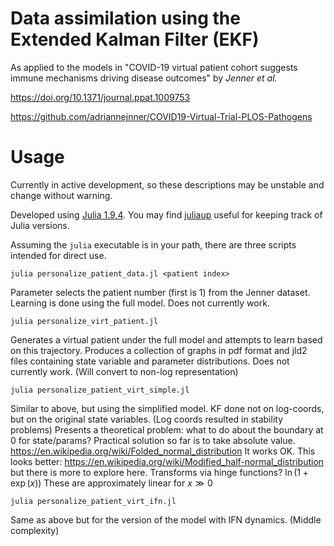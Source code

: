 # Data assimilation using the Extended Kalman Filter (EKF)

As applied to the models in "COVID-19 virtual patient cohort suggests immune mechanisms driving disease outcomes" by _Jenner et al._

https://doi.org/10.1371/journal.ppat.1009753

https://github.com/adriannejnner/COVID19-Virtual-Trial-PLOS-Pathogens

# Usage

Currently in active development, so these descriptions may be unstable and change without warning.

Developed using [Julia 1.9.4](https://julialang.org/downloads/). You may find [juliaup](https://github.com/JuliaLang/juliaup) useful for keeping track of Julia versions.

Assuming the `julia` executable is in your path, there are three scripts intended for direct use.

```
julia personalize_patient_data.jl <patient index>
```

Parameter selects the patient number (first is 1) from the Jenner dataset. Learning is done using the full model. Does not currently work.


```
julia personalize_virt_patient.jl 
```

Generates a virtual patient under the full model and attempts to learn based on this trajectory. Produces a collection of graphs in pdf format and jld2 files containing state variable and parameter distributions. Does not currently work. (Will convert to non-log representation)

```
julia personalize_patient_virt_simple.jl 
```

Similar to above, but using the simplified model. KF done not on log-coords, but on the original state variables. (Log coords resulted in stability problems) Presents a theoretical problem: what to do about the boundary at 0 for state/params? Practical solution so far is to take absolute value. https://en.wikipedia.org/wiki/Folded_normal_distribution It works OK. This looks better: https://en.wikipedia.org/wiki/Modified_half-normal_distribution but there is more to explore here. Transforms via hinge functions? $\ln(1+\exp(x))$ These are approximately linear for $x \gg 0$

```
julia personalize_patient_virt_ifn.jl 
```

Same as above but for the version of the model with IFN dynamics. (Middle complexity)